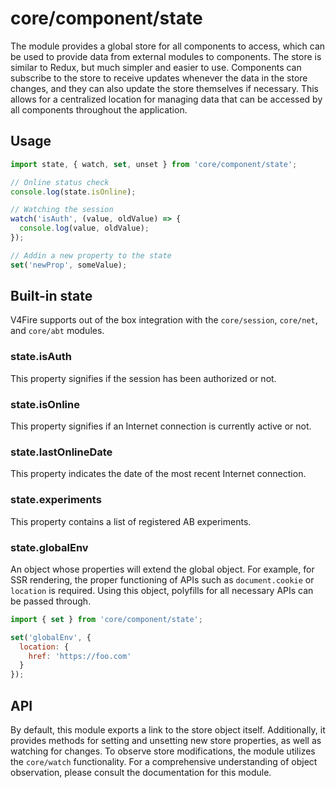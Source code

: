 # core/component/state

The module provides a global store for all components to access,
which can be used to provide data from external modules to components.
The store is similar to Redux, but much simpler and easier to use.
Components can subscribe to the store to receive updates whenever the data in the store changes,
and they can also update the store themselves if necessary.
This allows for a centralized location for managing data that can be accessed by all components throughout
the application.

## Usage

```js
import state, { watch, set, unset } from 'core/component/state';

// Online status check
console.log(state.isOnline);

// Watching the session
watch('isAuth', (value, oldValue) => {
  console.log(value, oldValue);
});

// Addin a new property to the state
set('newProp', someValue);
```

## Built-in state

V4Fire supports out of the box integration with the `core/session`, `core/net`, and `core/abt` modules.

### state.isAuth

This property signifies if the session has been authorized or not.

### state.isOnline

This property signifies if an Internet connection is currently active or not.

### state.lastOnlineDate

This property indicates the date of the most recent Internet connection.

### state.experiments

This property contains a list of registered AB experiments.

### state.globalEnv

An object whose properties will extend the global object.
For example, for SSR rendering, the proper functioning of APIs such as `document.cookie` or `location` is required.
Using this object, polyfills for all necessary APIs can be passed through.

```js
import { set } from 'core/component/state';

set('globalEnv', {
  location: {
    href: 'https://foo.com'
  }
});
```

## API

By default, this module exports a link to the store object itself.
Additionally, it provides methods for setting and unsetting new store properties, as well as watching for changes.
To observe store modifications, the module utilizes the `core/watch` functionality.
For a comprehensive understanding of object observation, please consult the documentation for this module.
